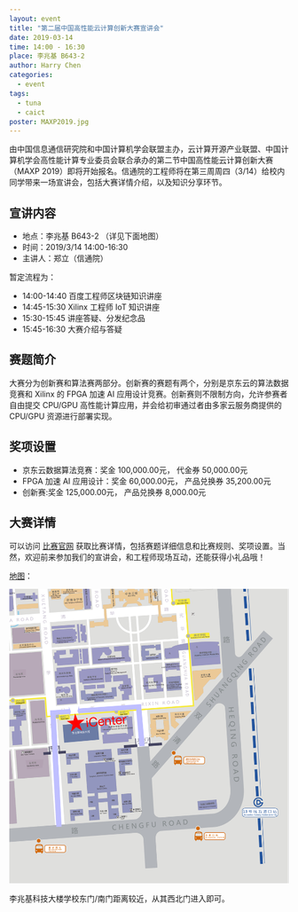 ```yaml
---
layout: event
title: "第二届中国高性能云计算创新大赛宣讲会"
date: 2019-03-14
time: 14:00 - 16:30
place: 李兆基 B643-2
author: Harry Chen
categories:
  - event
tags:
  - tuna
  - caict
poster: MAXP2019.jpg
---
```


由中国信息通信研究院和中国计算机学会联盟主办，云计算开源产业联盟、中国计算机学会高性能计算专业委员会联合承办的第二节中国高性能云计算创新大赛（MAXP 2019）即将开始报名。信通院的工程师将在第三周周四（3/14）给校内同学带来一场宣讲会，包括大赛详情介绍，以及知识分享环节。

## 宣讲内容

* 地点：李兆基 B643-2 （详见下面地图）
* 时间：2019/3/14 14:00-16:30
* 主讲人：郑立（信通院）

暂定流程为：

* 14:00-14:40 百度工程师区块链知识讲座
* 14:45-15:30 Xilinx 工程师 IoT 知识讲座
* 15:30-15:45 讲座答疑、分发纪念品
* 15:45-16:30 大赛介绍与答疑

## 赛题简介

大赛分为创新赛和算法赛两部分。创新赛的赛题有两个，分别是京东云的算法数据竞赛和 Xilinx 的 FPGA 加速 AI 应用设计竞赛。创新赛则不限制方向，允许参赛者自由提交 CPU/GPU 高性能计算应用，并会给初审通过者由多家云服务商提供的 CPU/GPU 资源进行部署实现。

## 奖项设置

* 京东云数据算法竞赛：奖金 100,000.00元， 代金券 50,000.00元
* FPGA 加速 AI 应用设计：奖金 60,000.00元， 产品兑换券 35,200.00元
* 创新赛:奖金 125,000.00元， 产品兑换券 8,000.00元

## 大赛详情

可以访问 [比赛官网](https://maxp.opensourcecloud.cn/) 获取比赛详情，包括赛题详细信息和比赛规则、奖项设置。当然，欢迎前来参加我们的宣讲会，和工程师现场互动，还能获得小礼品哦！

[地图](http://www.openstreetmap.org/?mlat=39.9958&mlon=116.3232#map=16/39.9958/116.3232&layers=CN)：

![iCenter Map](/assets/img/events/map_icenter.png)

李兆基科技大楼学校东门/南门距离较近，从其西北门进入即可。
